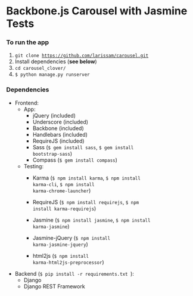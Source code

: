 # Backbone.js Carousel with Jasmine Tests

### To run the app

1. <code>git clone https://github.com/larissam/carousel.git</code>
2. Install dependencies (**see below**)
3. <code>cd carousel_clover/</code>
4. <code>$ python manage.py runserver</code>

### Dependencies
- Frontend:
  - App:
     - jQuery (included)
     - Underscore (included)
     - Backbone (included)
     - Handlebars (included)
     - RequireJS (included)
     - Sass (<code>$ gem install sass</code>, <code>$ gem install bootstrap-sass</code>)
     - Compass (<code>$ gem install compass</code>)
  - Testing:
     - Karma (<code>$ npm install karma</code>, <code>$ npm install karma-cli</code>, <code>$ npm install karma-chrome-launcher</code>)
     - RequireJS (<code>$ npm install requirejs</code>, <code>$ npm install karma-requirejs</code>)
     - Jasmine (<code>$ npm install jasmine</code>, <code>$ npm install karma-jasmine</code>)
     - Jasmine-jQuery (<code>$ npm install karma-jasmine-jquery</code>)

     - html2js (<code>$ npm install karma-html2js-preprocessor</code>)
- Backend (<code>$ pip install -r requirements.txt </code>):
   - Django
   - Django REST Framework

